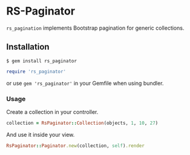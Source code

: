 # RS-Paginator

``rs_pagination`` implements Bootstrap pagination for generic collections.


## Installation

```
$ gem install rs_paginator
```

```ruby
require 'rs_paginator'
```

or use ``gem 'rs_paginator'`` in your Gemfile when using bundler.


### Usage

Create a collection in your controller.
```ruby
collection = RsPaginator::Collection(objects, 1, 10, 27)
```

And use it inside your view.
```ruby
RsPaginator::Paginator.new(collection, self).render
```
